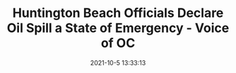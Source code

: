 ---
"title": "Huntington Beach Officials Declare Oil Spill a State of Emergency - Voice of OC"
"date": "2021-10-5 13:33:13"
"feed_name": "GOOGLENEWSDRILLING"
"feed_website": "https://news.google.com/search?q=drilling%2Bincident&hl=en-US&gl=US&ceid=US:en"
"feed_rss": "https://news.google.com/rss/search?q=drilling%2Bincident&hl=en-US&gl=US&ceid=US:en"
"link": "https://voiceofoc.org/2021/10/huntington-beach-officials-declare-oil-spill-a-state-of-emergency/"
"source": "{'href': 'https://voiceofoc.org', 'title': 'Voice of OC'}"
"file": "_posts/2021-1-1-b56b6cf1b320fe1ca06d7329ef5dc57597370682.md"
"accident": "1"
"drilling": "1"
"dead": "0"
"injured": "0"
"arrested": "0"
"place": "unknown place"
"where": "unknown site"
"causes": "unknown"
"place_uri": "unknown place"
---